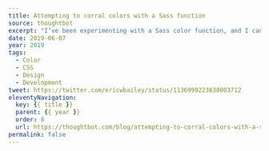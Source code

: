 ```yaml
---
title: Attempting to corral colors with a Sass function
source: thoughtbot
excerpt: "I’ve been experimenting with a Sass color function, and I can’t tell if I love it or hate it"
date: 2019-06-07
year: 2019
tags:
  - Color
  - CSS
  - Design
  - Development
tweet: https://twitter.com/ericwbailey/status/1136999223638003712
eleventyNavigation:
  key: {{ title }}
  parent: {{ year }}
  order: 8
  url: https://thoughtbot.com/blog/attempting-to-corral-colors-with-a-sass-function
permalink: false
---
```

